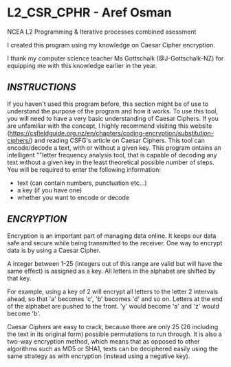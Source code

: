 # L2_CSR_CPHR - Aref Osman
NCEA L2 Programming & Iterative processes combined asessment 

I created this program using my knowledge on Caesar Cipher encryption.

I thank my computer science teacher Ms Gottschalk (@J-Gottschalk-NZ) for equipping me with this knowledge earlier in the year.


## ***INSTRUCTIONS***


If you haven't used this program before, this section might be of use to understand the purpose of the program and how it works. To use this tool, you will need to have a very basic understanding of Caesar Ciphers. If you are unfamiliar with the concept, I highly recommend visiting this website (https://csfieldguide.org.nz/en/chapters/coding-encryption/substitution-ciphers/) and reading CSFG's article on Caesar Ciphers. This tool can encode/decode a text, with or without a given key. This program ontains an intelligent ""letter frequency analysis tool, that is capable of decoding any text without a given key in the least theoretical possible number of steps. You will be required to enter the following information:
- text (can contain numbers, punctuation etc...)
- a key (if you have one)
- whether you want to encode or decode

## ***ENCRYPTION***

Encryption is an important part of managing data online. It keeps our data safe and secure while being transmitted to the receiver. One way to encrypt data is by using a Caesar Cipher.

A integer between 1-25 (integers out of this range are valid but will have the same effect) is assigned as a key. All letters in the alphabet are shifted by that key.

For example, using a key of 2 will encrypt all letters to the letter 2 intervals ahead, so that 'a' becomes 'c', 'b' becomes 'd' and so on. Letters at the end of the alphabet are pushed to the front. 'y' would become 'a' and 'z' would become 'b'.

Caesar Ciphers are easy to crack, because there are only 25 (26 including the text in its original form) possible permutations to run through.
It is also a two-way encryption method, which means that as opposed to other algorithms such as MD5 or SHA1, texts can be deciphered easily using the same strategy as with encryption (instead using a negative key).


